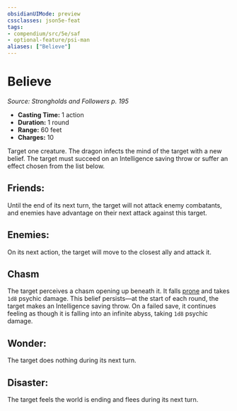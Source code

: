 ```yaml
---
obsidianUIMode: preview
cssclasses: json5e-feat
tags:
- compendium/src/5e/saf
- optional-feature/psi-man
aliases: ["Believe"]
---
```

# Believe
*Source: Strongholds and Followers p. 195*  

- **Casting Time:** 1 action  
- **Duration:** 1 round  
- **Range:** 60 feet  
- **Charges:** 10  

Target one creature. The dragon infects the mind of the target with a new belief. The target must succeed on an Intelligence saving throw or suffer an effect chosen from the list below.

## Friends:

Until the end of its next turn, the target will not attack enemy combatants, and enemies have advantage on their next attack against this target.

## Enemies:

On its next action, the target will move to the closest ally and attack it.

## Chasm

The target perceives a chasm opening up beneath it. It falls [prone](2-Mechanics/CLI/rules/conditions.md#prone) and takes `1d8` psychic damage. This belief persists—at the start of each round, the target makes an Intelligence saving throw. On a failed save, it continues feeling as though it is falling into an infinite abyss, taking `1d8` psychic damage.

## Wonder:

The target does nothing during its next turn.

## Disaster:

The target feels the world is ending and flees during its next turn.